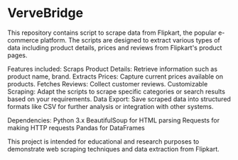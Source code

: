 # VerveBridge
This repository contains script to scrape data from Flipkart, the popular e-commerce platform. The scripts are designed to extract various types of data including product details, prices and reviews from Flipkart's product pages.

Features included:
Scraps Product Details: Retrieve information such as product name, brand.
Extracts Prices: Capture current prices available on products.
Fetches Reviews: Collect customer reviews.
Customizable Scraping: Adapt the scripts to scrape specific categories or search results based on your requirements.
Data Export: Save scraped data into structured formats like CSV for further analysis or integration with other systems.

Dependencies:
Python 3.x
BeautifulSoup for HTML parsing
Requests for making HTTP requests
Pandas for DataFrames

This project is intended for educational and research purposes to demonstrate web scraping techniques and data extraction from Flipkart.
